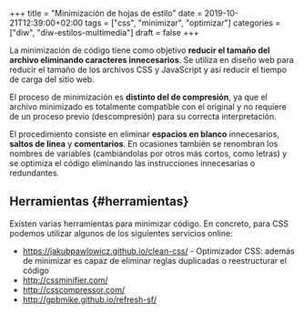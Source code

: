 +++
title = "Minimización de hojas de estilo"
date = 2019-10-21T12:39:00+02:00
tags = ["css", "minimizar", "optimizar"]
categories = ["diw", "diw-estilos-multimedia"]
draft = false
+++

La minimización de código tiene como objetivo **reducir el tamaño del archivo eliminando caracteres innecesarios**. Se utiliza en diseño web para reducir el tamaño de los archivos CSS y JavaScript y así reducir el tiempo de carga del sitio web.

<!--more-->

El proceso de minimización es **distinto del de compresión**, ya que el archivo minimizado es totalmente compatible con el original y no requiere de un proceso previo (descompresión) para su correcta interpretación.

El procedimiento consiste en eliminar **espacios en blanco** innecesarios, **saltos de línea** y **comentarios**. En ocasiones también se renombran los nombres de variables (cambiándolas por otros más cortos, como letras) y se optimiza el código eliminando las instrucciones innecesarias o redundantes.


## Herramientas {#herramientas}

Existen varias herramientas para minimizar código. En concreto, para CSS podemos utilizar algunos de los siguientes servicios online:

-   <https://jakubpawlowicz.github.io/clean-css/> - Optimizador CSS: además de minimizar es capaz de eliminar reglas duplicadas o reestructurar el código
-   <http://cssminifier.com/>
-   <http://csscompressor.com/>
-   <http://gpbmike.github.io/refresh-sf/>
